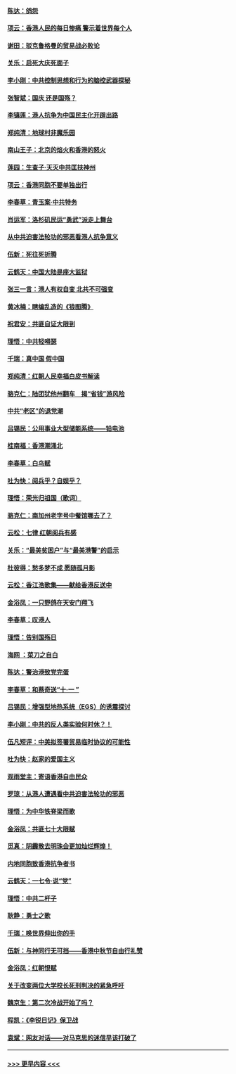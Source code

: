 #### [陈达：鸽怨](../pages/nsc993/n11561879.md?t=10021701) 
#### [项云：香港人民的每日惨痛  警示着世界每个人](../pages/nsc993/n11559273.md?t=10021701) 
#### [谢田：驳克鲁格曼的贸易战必败论](../pages/nsc993/n11555840.md?t=10021701) 
#### [关乐：启死大庆死面子](../pages/nsc993/n11556823.md?t=10021701) 
#### [李小刚：中共控制思想和行为的脑控武器探秘](../pages/nsc993/n11556776.md?t=10021701) 
#### [张智斌：国庆  还是国殇？](../pages/nsc993/n11556617.md?t=10021701) 
#### [李镇莲：港人抗争为中国民主化开辟出路](../pages/nsc993/n11556570.md?t=10021701) 
#### [郑纯清：地球村非魔乐园](../pages/nsc993/n11555415.md?t=10021701) 
#### [南山王子：北京的焰火和香港的怒火](../pages/nsc993/n11555318.md?t=10021701) 
#### [莲园：生查子·天灭中共匡扶神州](../pages/nsc993/n11555302.md?t=10021701) 
#### [项云：香港同胞不要单独出行](../pages/nsc993/n11555276.md?t=10021701) 
#### [李春草：青玉案‧中共特务](../pages/nsc993/n11552356.md?t=10021701) 
#### [肖运军：洛杉矶民运“勇武”派走上舞台](../pages/nsc993/n11551595.md?t=10021701) 
#### [从中共迫害法轮功的邪恶看港人抗争意义](../pages/nsc993/n11540858.md?t=10021701) 
#### [伍新：死往死折腾](../pages/nsc993/n11550174.md?t=10021701) 
#### [云鹤天：中国大陆是座大监狱](../pages/nsc993/n11550155.md?t=10021701) 
#### [张三一言：港人有权自变 北共不可强变](../pages/nsc993/n11550132.md?t=10021701) 
#### [黄冰楠：瞎编乱造的《狼图腾》](../pages/nsc993/n11550082.md?t=10021701) 
#### [祝君安：共匪自证大限到](../pages/nsc993/n11550041.md?t=10021701) 
#### [理悟：中共轻嘚瑟](../pages/nsc993/n11547978.md?t=10021701) 
#### [千瑞：真中国 假中国](../pages/nsc993/n11547865.md?t=10021701) 
#### [郑纯清：红朝人民幸福白皮书解读](../pages/nsc993/n11547499.md?t=10021701) 
#### [骆克仁：陆团犹他州翻车　揭“省钱”游风险](../pages/nsc993/n11546977.md?t=10021701) 
#### [中共“老区”的退党潮](../pages/nsc993/n11545995.md?t=10021701) 
#### [吕锡民：公用事业大型储能系统——铅电池](../pages/nsc993/n11545701.md?t=10021701) 
#### [桂南福：香港潮涌北](../pages/nsc993/n11545682.md?t=10021701) 
#### [李春草：白鸟赋](../pages/nsc993/n11545663.md?t=10021701) 
#### [吐为快：阅兵乎？自娱乎？](../pages/nsc993/n11545625.md?t=10021701) 
#### [理悟：荣光归祖国（歌词）](../pages/nsc993/n11545616.md?t=10021701) 
#### [骆克仁：南加州老字号中餐馆哪去了？](../pages/nsc993/n11545120.md?t=10021701) 
#### [云松：七律 红朝阅兵有感](../pages/nsc993/n11542394.md?t=10021701) 
#### [关乐：“最美贫困户”与“最美港警”的启示](../pages/nsc993/n11542252.md?t=10021701) 
#### [杜彼得：愁多梦不成 愿随孤月影](../pages/nsc993/n11540296.md?t=10021701) 
#### [云松：香江浩歌集——献给香港反送中](../pages/nsc993/n11540149.md?t=10021701) 
#### [金浴凤：一只野鸽在天安门翔飞](../pages/nsc993/n11540280.md?t=10021701) 
#### [李春草：叹港人](../pages/nsc993/n11540119.md?t=10021701) 
#### [理悟：告别国殇日](../pages/nsc993/n11539610.md?t=10021701) 
#### [海网 ：菜刀之自白](../pages/nsc993/n11539597.md?t=10021701) 
#### [陈达：警治港致党完蛋](../pages/nsc993/n11538127.md?t=10021701) 
#### [李春草：和蔡奇送“十·一 ”](../pages/nsc993/n11537810.md?t=10021701) 
#### [吕锡民：增强型地热系统（EGS）的诱震探讨](../pages/nsc993/n11537765.md?t=10021701) 
#### [李小刚：中共的反人类实验何时休？！](../pages/nsc993/n11537669.md?t=10021701) 
#### [伍凡短评：中美拟签署贸易临时协议的可能性](../pages/nsc993/n11536773.md?t=10021701) 
#### [吐为快：赵家的爱国主义](../pages/nsc993/n11536750.md?t=10021701) 
#### [观雨堂主：寄语香港自由民众](../pages/nsc993/n11536735.md?t=10021701) 
#### [罗琼：从港人遭遇看中共迫害法轮功的邪恶](../pages/nsc993/n11507862.md?t=10021701) 
#### [理悟：为中华铁脊梁而歌](../pages/nsc993/n11534458.md?t=10021701) 
#### [金浴凤：共匪七十大限赋](../pages/nsc993/n11534434.md?t=10021701) 
#### [觅真：阴霾散去明珠会更加灿烂辉煌！](../pages/nsc993/n11531858.md?t=10021701) 
#### [内地同胞致香港抗争者书](../pages/nsc993/n11531645.md?t=10021701) 
#### [云鹤天：一七令‧说“党”](../pages/nsc993/n11529099.md?t=10021701) 
#### [理悟：中共二杆子](../pages/nsc993/n11529046.md?t=10021701) 
#### [耿静：勇士之歌](../pages/nsc993/n11527562.md?t=10021701) 
#### [千瑞：唤世界伸出你的手](../pages/nsc993/n11526942.md?t=10021701) 
#### [伍新：与神同行无可挡——香港中秋节自由行礼赞](../pages/nsc993/n11526801.md?t=10021701) 
#### [金浴凤：红朝恨赋](../pages/nsc993/n11524312.md?t=10021701) 
#### [关于改变两位大学校长死刑判决的紧急呼吁](../pages/nsc993/n11524103.md?t=10021701) 
#### [魏京生：第二次冷战开始了吗？](../pages/nsc993/n11524023.md?t=10021701) 
#### [程凯：《李锐日记》保卫战](../pages/nsc993/n11522922.md?t=10021701) 
#### [袁斌：网友对话——对马克思的迷信早该打破了](../pages/nsc993/n11522561.md?t=10021701) 

----
#### [ >>> 更早内容 <<< ](../indexes/nsc993-earlier.md)
